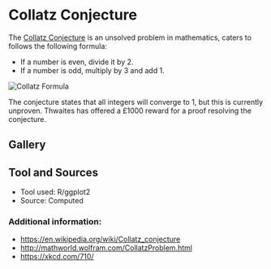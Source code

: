 # Collatz Conjecture

The [Collatz Conjecture](https://en.wikipedia.org/wiki/Collatz_conjecture) is an unsolved problem in mathematics, caters to follows the following formula:

* If a number is even, divide it by 2.
* If a number is odd, multiply by 3 and add 1.

![Collatz Formula](https://wikimedia.org/api/rest_v1/media/math/render/svg/f69ea6c9163eefcadeb36c93a68626610f1f4e75)

The conjecture states that all integers will converge to 1, but this is currently unproven. Thwaites has offered a £1000 reward for a proof resolving the conjecture.

## Gallery

## Tool and Sources

* Tool used: R/ggplot2
* Source: Computed

### Additional information:

* https://en.wikipedia.org/wiki/Collatz_conjecture
* http://mathworld.wolfram.com/CollatzProblem.html
* https://xkcd.com/710/
